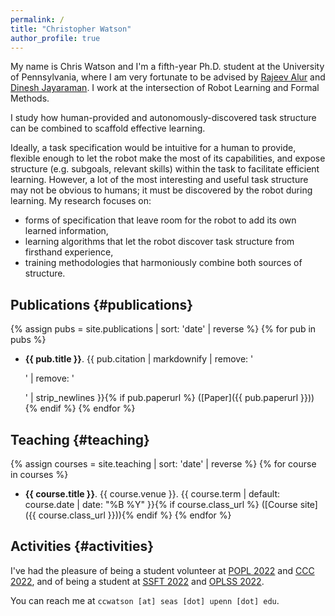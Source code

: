 ```yaml
---
permalink: /
title: "Christopher Watson"
author_profile: true
---
```


My name is Chris Watson and I'm a fifth-year Ph.D. student at the University of Pennsylvania, where I am very fortunate to be advised by [Rajeev Alur](https://www.cis.upenn.edu/~alur/) and [Dinesh Jayaraman](https://www.seas.upenn.edu/~dineshj/). I work at the intersection of Robot Learning and Formal Methods.


I study how human-provided and autonomously-discovered task structure can be combined to scaffold effective
learning.
<!-- TODO: needs a bit of work- look back at my WPE 2. -->
Ideally, a task specification would be
intuitive for a human to provide,
flexible enough to let the robot make the most of its capabilities,
and expose structure (e.g. subgoals, relevant skills) within the task to facilitate efficient learning.
However, a lot of the most interesting and useful task structure may not be obvious to humans; it must be
discovered by the robot during learning. My research focuses on:
- forms of specification that leave room for the robot to add its own learned information,
- learning algorithms that let the robot discover task structure from firsthand experience,
- training methodologies that harmoniously combine both sources of structure.

<!-- I am part of the [ASSET Center](https://asset.seas.upenn.edu/) and [PLClub](https://www.cis.upenn.edu/~plclub/) at Penn. -->

## Publications {#publications}
{% assign pubs = site.publications | sort: 'date' | reverse %}
{% for pub in pubs %}
- **{{ pub.title }}**. {{ pub.citation | markdownify | remove: '<p>' | remove: '</p>' | strip_newlines }}{% if pub.paperurl %} ([Paper]({{ pub.paperurl }})){% endif %}
{% endfor %}

## Teaching {#teaching}
{% assign courses = site.teaching | sort: 'date' | reverse %}
{% for course in courses %}
- **{{ course.title }}**. {{ course.venue }}. {{ course.term | default: course.date | date: "%B %Y" }}{% if course.class_url %} ([Course site]({{ course.class_url }})){% endif %}
{% endfor %}


## Activities {#activities}
I've had the pleasure of being a student volunteer at [POPL 2022](https://popl22.sigplan.org/) and [CCC 2022](https://www.computationalcomplexity.org/), and of being a student at [SSFT 2022](https://fm.csl.sri.com/SSFT22/) and [OPLSS 2022](https://www.cs.uoregon.edu/research/summerschool/summer22/).

You can reach me at `ccwatson [at] seas [dot] upenn [dot] edu`.
